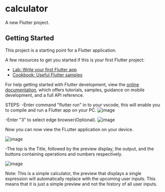 # calculator

A new Flutter project.

## Getting Started

This project is a starting point for a Flutter application.

A few resources to get you started if this is your first Flutter project:

- [Lab: Write your first Flutter app](https://docs.flutter.dev/get-started/codelab)
- [Cookbook: Useful Flutter samples](https://docs.flutter.dev/cookbook)

For help getting started with Flutter development, view the
[online documentation](https://docs.flutter.dev/), which offers tutorials,
samples, guidance on mobile development, and a full API reference.

STEPS:
-Enter command "flutter run" in to your vscode, this will enable you to compile and run a Flutter app on your PC.
![image](https://github.com/GrinHornet/midTerm/assets/125188016/dc388ea6-ccb3-4fa1-968c-f7cd295a4ed3)

-Enter "3" to select edge browser(Optional).
![image](https://github.com/GrinHornet/midTerm/assets/125188016/44e54a72-3234-44c9-a619-9bdef56f8ab6)

Now you can now view the FLutter application on your device.

![image](https://github.com/GrinHornet/midTerm/assets/125188016/28bc8852-72b7-4b42-8fdf-08bee42a1d3d)

-The top is the Title, followed by the preview display, the output, and the buttons containing operations and numbers respectively.

![image](https://github.com/GrinHornet/midTerm/assets/125188016/49f0b1c0-31b9-4ed0-b08a-df149f2f57d2)

Note: This is a simple calculator, the preview that displays a single expression will automatically replace with the upcoming user inputs.
This means that it is just a simple preview and not the history of all user inputs.



